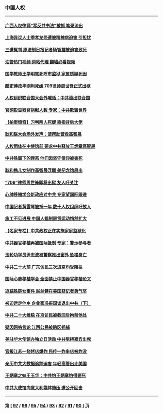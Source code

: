 ### 中国人权
---
#### [广西人权律师“写反共书法”被抓 笔录流出](../../pages/ncid278/n13832265.md?09252045) 
#### [上海异议人士季孝龙恐遭被精神病迫害 引担忧](../../pages/ncid278/n13831968.md?09252045) 
#### [三遭冤判 原法制日报记者杨智雄被迫害致死](../../pages/ncid278/n13830419.md?09252045) 
#### [油管热门视频 网站代理 翻墙必看视频](http://209.222.30.114:81/youtube.html?09252045)
#### [国学教师王学明冤死呼市监狱 家属质疑死因](../../pages/ncid278/n13831866.md?09252045) 
#### [酷吏傅政华刚判死缓 709律师周世锋正式出狱 ](../../pages/ncid278/n13831911.md?09252045) 
#### [人权组织联合国大会外喊话：中共滚出联合国](../../pages/ncid278/n13831715.md?09252045) 
#### [官网彰显器官捐献人数 专家：中共欺骗世界](../../pages/ncid278/n13831538.md?09252045) 
#### [【拍案惊奇】习判两人死缓 直指背后大佬](../../pages/ncid278/n13831371.md?09252045) 
#### [耿和联大会场外发声：请帮助营救高智晟](../../pages/ncid278/n13831015.md?09252045) 
#### [人权团体在中使馆前 要求中共释放王炳章高智晟](../../pages/ncid278/n13830116.md?09252045) 
#### [中共铁窗下的罪恶 他们因坚守信仰被害死](../../pages/ncid278/n13828898.md?09252045) 
#### [耿和携儿女制作高智晟浮雕 美纪念馆展出](../../pages/ncid278/n13829624.md?09252045) 
#### [“709”律师周世锋即将出狱 友人吁关注](../../pages/ncid278/n13828809.md?09252045) 
#### [心肺移植学会新政应对中共 专家望国际跟进](../../pages/ncid278/n13829043.md?09252045) 
#### [中国记者黄雪琴被捕一年 数十人权组织吁放人](../../pages/ncid278/n13828630.md?09252045) 
#### [施工不见进展 中国人抵制房贷运动悄然扩大](../../pages/ncid278/n13828435.md?09252045) 
#### [【名家专栏】中共政权正在实施家庭监狱化](../../pages/ncid278/n13828326.md?09252045) 
#### [中共器官移植再被国际抵制 专家：警示参与者](../../pages/ncid278/n13828208.md?09252045) 
#### [法轮功学员尹志波被警察推出窗外 坠楼身亡](../../pages/ncid278/n13828273.md?09252045) 
#### [中共二十大前 广东访民三次进京均受阻拦](../../pages/ncid278/n13828141.md?09252045) 
#### [国际心肺移植学会 全面禁止中国器官移植论文](../../pages/ncid278/n13827785.md?09252045) 
#### [追踪铁链女事件 赵兰健在美国获记者勇气奖](../../pages/ncid278/n13827296.md?09252045) 
#### [被迫远走他乡 企业家冯振国谈退出中共（下）](../../pages/ncid278/n13827432.md?09252045) 
#### [中共二十大维稳 在京访民被截回后拘禁他处](../../pages/ncid278/n13827605.md?09252045) 
#### [疑因网络言论 江西公民被跨区抓捕](../../pages/ncid278/n13827298.md?09252045) 
#### [美驻华大使馆办独立日活动 中共阻挠嘉宾出席](../../pages/ncid278/n13827240.md?09252045) 
#### [官报江苏一烧烤店爆炸 民传一炸串店被炸没](../../pages/ncid278/n13827054.md?09252045) 
#### [亲历中共大数据追踪迫害 年轻高管出走美国](../../pages/ncid278/n13826859.md?09252045) 
#### [王炳章之妹王玉华：中共怕王炳章怕得要死](../../pages/ncid278/n13826911.md?09252045) 
#### [中共大使馆向意大利媒体施压 遭公开回击](../../pages/ncid278/n13826038.md?09252045) 

---
#### 第 [ [97](./97.md?09252045) / [96](./96.md?09252045) / [95](./95.md?09252045) / [94](./94.md?09252045) / [93](./93.md?09252045) / [92](./92.md?09252045) / [91](./91.md?09252045) / [90](./90.md?09252045) ] 页
